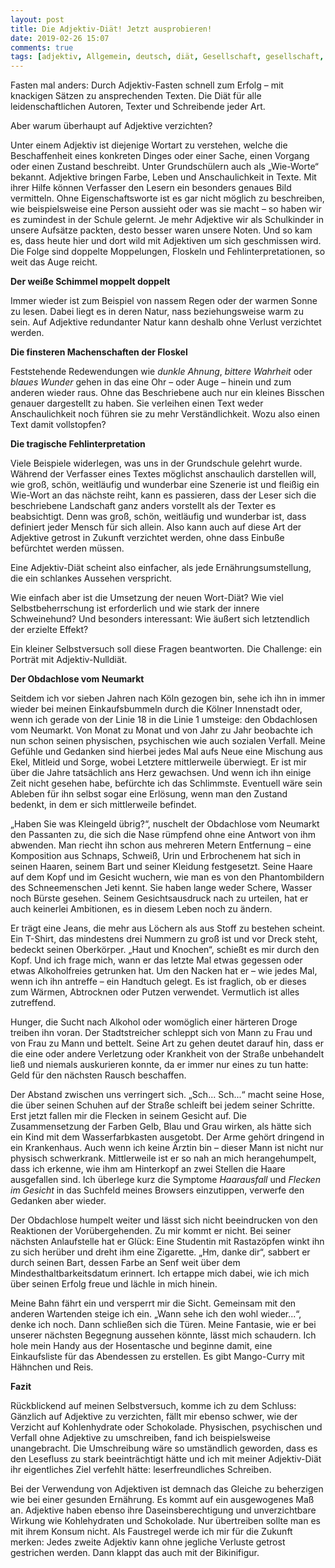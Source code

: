 ```yaml
---
layout: post
title: Die Adjektiv-Diät! Jetzt ausprobieren!
date: 2019-02-26 15:07
comments: true
tags: [adjektiv, Allgemein, deutsch, diät, Gesellschaft, gesellschaft, köln, Kurzgeschichten, neumarkt, obdachlos, Sprache, sprache]
---
```

<p>Fasten mal anders: Durch Adjektiv-Fasten
schnell zum Erfolg – mit knackigen Sätzen zu ansprechenden Texten. Die Diät für
alle leidenschaftlichen Autoren, Texter und Schreibende jeder Art. </p>
<!-- /wp:paragraph -->

<!-- wp:paragraph -->
<p>Aber warum überhaupt auf Adjektive verzichten?</p>
<!-- /wp:paragraph -->

<!-- wp:paragraph -->
<p>Unter einem Adjektiv ist diejenige&nbsp;Wortart
zu verstehen, welche die Beschaffenheit eines
konkreten Dinges oder einer Sache, einen Vorgang oder einen Zustand beschreibt.
Unter Grundschülern auch als „Wie-Worte“ bekannt. Adjektive bringen Farbe,
Leben und Anschaulichkeit in Texte. Mit ihrer Hilfe können Verfasser den Lesern
ein besonders genaues Bild vermitteln. Ohne Eigenschaftsworte ist es gar nicht
möglich zu beschreiben, wie beispielsweise eine Person aussieht oder was sie
macht – so haben wir es zumindest in der Schule gelernt. Je mehr Adjektive wir
als Schulkinder in unsere Aufsätze packten, desto besser waren unsere Noten.
Und so kam es, dass heute hier und dort wild mit Adjektiven um sich geschmissen
wird. Die Folge sind doppelte Moppelungen, Floskeln und Fehlinterpretationen,
so weit das Auge reicht.</p>
<!-- /wp:paragraph -->

<!-- wp:paragraph -->
<p><strong>Der weiße Schimmel moppelt doppelt</strong></p>
<!-- /wp:paragraph -->

<!-- wp:paragraph -->
<p>Immer wieder ist zum Beispiel von nassem Regen
oder der warmen Sonne zu lesen. Dabei liegt es in deren Natur, nass
beziehungsweise warm zu sein. Auf Adjektive redundanter Natur kann deshalb ohne
Verlust verzichtet werden.</p>
<!-- /wp:paragraph -->

<!-- wp:paragraph -->
<p><strong>Die finsteren Machenschaften der Floskel</strong></p>
<!-- /wp:paragraph -->

<!-- wp:paragraph -->
<p>Feststehende Redewendungen wie <em>dunkle Ahnung</em>, <em>bittere Wahrheit</em> oder <em>blaues
Wunder</em> gehen in das eine Ohr – oder Auge – hinein und zum anderen wieder
raus. Ohne das Beschriebene auch nur ein kleines Bisschen genauer dargestellt
zu haben. Sie verleihen einen Text weder Anschaulichkeit noch führen sie zu
mehr Verständlichkeit. Wozu also einen Text damit vollstopfen? </p>
<!-- /wp:paragraph -->

<!-- wp:paragraph -->
<p><strong>Die tragische Fehlinterpretation</strong></p>
<!-- /wp:paragraph -->

<!-- wp:paragraph -->
<p>Viele Beispiele widerlegen, was uns in der
Grundschule gelehrt wurde. Während der Verfasser eines Textes möglichst
anschaulich darstellen will, wie groß, schön, weitläufig und wunderbar eine
Szenerie ist und fleißig ein Wie-Wort an das nächste reiht, kann es passieren,
dass der Leser sich die beschriebene Landschaft ganz anders vorstellt als der Texter
es beabsichtigt. Denn was groß, schön, weitläufig und wunderbar ist, dass
definiert jeder Mensch für sich allein. Also kann auch auf diese Art der
Adjektive getrost in Zukunft verzichtet werden, ohne dass Einbuße befürchtet
werden müssen. </p>
<!-- /wp:paragraph -->

<!-- wp:paragraph -->
<p>Eine Adjektiv-Diät scheint also einfacher, als
jede Ernährungsumstellung, die ein schlankes Aussehen verspricht. </p>
<!-- /wp:paragraph -->

<!-- wp:paragraph -->
<p>Wie einfach aber ist die Umsetzung der neuen
Wort-Diät? Wie viel Selbstbeherrschung ist erforderlich und wie stark der
innere Schweinehund? Und besonders interessant: Wie äußert sich letztendlich
der erzielte Effekt? </p>
<!-- /wp:paragraph -->

<!-- wp:paragraph -->
<p>Ein kleiner Selbstversuch soll diese Fragen
beantworten. Die Challenge: ein Porträt mit Adjektiv-Nulldiät.</p>
<!-- /wp:paragraph -->

<!-- wp:paragraph -->
<p><strong>Der Obdachlose vom
Neumarkt</strong></p>
<!-- /wp:paragraph -->

<!-- wp:paragraph -->
<p>Seitdem ich vor sieben Jahren nach Köln gezogen bin, sehe
ich ihn in immer wieder bei meinen Einkaufsbummeln durch die Kölner Innenstadt
oder, wenn ich gerade von der Linie 18 in die Linie 1 umsteige: den Obdachlosen
vom Neumarkt. Von Monat zu Monat und von Jahr zu Jahr beobachte ich nun schon
seinen physischen, psychischen wie auch sozialen Verfall. Meine Gefühle und
Gedanken sind hierbei jedes Mal aufs Neue eine Mischung aus Ekel, Mitleid und
Sorge, wobei Letztere mittlerweile überwiegt. Er ist mir über die Jahre
tatsächlich ans Herz gewachsen. Und wenn ich ihn einige Zeit nicht gesehen
habe, befürchte ich das Schlimmste. Eventuell wäre sein Ableben für ihn selbst sogar
eine Erlösung, wenn man den Zustand bedenkt, in dem er sich mittlerweile
befindet.</p>
<!-- /wp:paragraph -->

<!-- wp:paragraph -->
<p>„Haben Sie was Kleingeld übrig?“, nuschelt der Obdachlose
vom Neumarkt den Passanten zu, die sich die Nase rümpfend ohne eine Antwort von
ihm abwenden. Man riecht ihn schon aus mehreren Metern Entfernung – eine
Komposition aus Schnaps, Schweiß, Urin und Erbrochenem hat sich in seinen
Haaren, seinem Bart und seiner Kleidung festgesetzt. Seine Haare auf dem Kopf
und im Gesicht wuchern, wie man es von den Phantombildern des Schneemenschen
Jeti kennt. Sie haben lange weder Schere, Wasser noch Bürste gesehen. Seinem
Gesichtsausdruck nach zu urteilen, hat er auch keinerlei Ambitionen, es in
diesem Leben noch zu ändern.</p>
<!-- /wp:paragraph -->

<!-- wp:paragraph -->
<p>Er trägt eine Jeans, die mehr aus Löchern als aus Stoff zu
bestehen scheint. Ein T-Shirt, das mindestens drei Nummern zu groß ist und vor
Dreck steht, bedeckt seinen Oberkörper. „Haut und Knochen“, schießt es mir
durch den Kopf. Und ich frage mich, wann er das letzte Mal etwas gegessen oder
etwas Alkoholfreies getrunken hat. Um den Nacken hat er – wie jedes Mal, wenn
ich ihn antreffe – ein Handtuch gelegt. Es ist fraglich, ob er dieses zum
Wärmen, Abtrocknen oder Putzen verwendet. Vermutlich ist alles zutreffend.</p>
<!-- /wp:paragraph -->

<!-- wp:paragraph -->
<p>Hunger, die Sucht nach Alkohol oder womöglich einer härteren
Droge treiben ihn voran. Der Stadtstreicher schleppt sich von Mann zu Frau und
von Frau zu Mann und bettelt. Seine Art zu gehen deutet darauf hin, dass er die
eine oder andere Verletzung oder Krankheit von der Straße unbehandelt ließ und
niemals auskurieren konnte, da er immer nur eines zu tun hatte: Geld für den
nächsten Rausch beschaffen. </p>
<!-- /wp:paragraph -->

<!-- wp:paragraph -->
<p>Der Abstand zwischen uns verringert sich. „Sch... Sch...“
macht seine Hose, die über seinen Schuhen auf der Straße schleift bei jedem
seiner Schritte. Erst jetzt fallen mir die Flecken in seinem Gesicht auf. Die
Zusammensetzung der Farben Gelb, Blau und Grau wirken, als hätte sich ein Kind
mit dem Wasserfarbkasten ausgetobt. Der Arme gehört dringend in ein
Krankenhaus. Auch wenn ich keine Ärztin bin – dieser Mann ist nicht nur physisch
schwerkrank. Mittlerweile ist er so nah an mich herangehumpelt, dass ich
erkenne, wie ihm am Hinterkopf an zwei Stellen die Haare ausgefallen sind. Ich
überlege kurz die Symptome <em>Haarausfall</em>
und <em>Flecken im Gesicht</em> in das
Suchfeld meines Browsers einzutippen, verwerfe den Gedanken aber wieder.</p>
<!-- /wp:paragraph -->

<!-- wp:paragraph -->
<p>Der Obdachlose humpelt weiter und lässt sich nicht
beeindrucken von den Reaktionen der Vorübergehenden. Zu mir kommt er nicht. Bei
seiner nächsten Anlaufstelle hat er Glück: Eine Studentin mit Rastazöpfen winkt
ihn zu sich herüber und dreht ihm eine Zigarette. „Hm, danke dir“, sabbert er
durch seinen Bart, dessen Farbe an Senf weit über dem Mindesthaltbarkeitsdatum
erinnert. Ich ertappe mich dabei, wie ich mich über seinen Erfolg freue und
lächle in mich hinein.</p>
<!-- /wp:paragraph -->

<!-- wp:paragraph -->
<p>Meine Bahn fährt ein und versperrt mir die Sicht. Gemeinsam
mit den anderen Wartenden steige ich ein. „Wann sehe ich den wohl wieder...“,
denke ich noch. Dann schließen sich die Türen. Meine Fantasie, wie er bei
unserer nächsten Begegnung aussehen könnte, lässt mich schaudern. Ich hole mein
Handy aus der Hosentasche und beginne damit, eine Einkaufsliste für das
Abendessen zu erstellen. Es gibt Mango-Curry mit Hähnchen und Reis.</p>
<!-- /wp:paragraph -->

<!-- wp:paragraph -->
<p><strong>Fazit</strong></p>
<!-- /wp:paragraph -->

<!-- wp:paragraph -->
<p>Rückblickend auf meinen Selbstversuch, komme ich zu dem
Schluss: Gänzlich auf Adjektive zu verzichten, fällt mir ebenso schwer, wie der
Verzicht auf Kohlenhydrate oder Schokolade. Physischen, psychischen und Verfall
ohne Adjektive zu umschreiben, fand ich beispielsweise unangebracht. Die
Umschreibung wäre so umständlich geworden, dass es den Lesefluss zu stark beeinträchtigt
hätte und ich mit meiner Adjektiv-Diät ihr eigentliches Ziel verfehlt hätte: leserfreundliches
Schreiben. </p>
<!-- /wp:paragraph -->

<!-- wp:paragraph -->
<p>Bei der Verwendung von Adjektiven ist demnach das Gleiche zu
beherzigen wie bei einer gesunden Ernährung. Es kommt auf ein ausgewogenes Maß
an. Adjektive haben ebenso ihre Daseinsberechtigung und unverzichtbare Wirkung
wie Kohlehydraten und Schokolade. Nur übertreiben sollte man es mit ihrem Konsum
nicht. Als Faustregel werde ich mir für die Zukunft merken: Jedes zweite
Adjektiv kann ohne jegliche Verluste getrost gestrichen werden. Dann klappt das
auch mit der Bikinifigur.</p>
<!-- /wp:paragraph -->

<!-- wp:tadv/classic-paragraph -->
<p><img src="https://vg07.met.vgwort.de/na/6990b74bfa86405e8724b89ba8eaf1ef" alt="" width="1" height="1" /></p>
<!-- /wp:tadv/classic-paragraph -->
